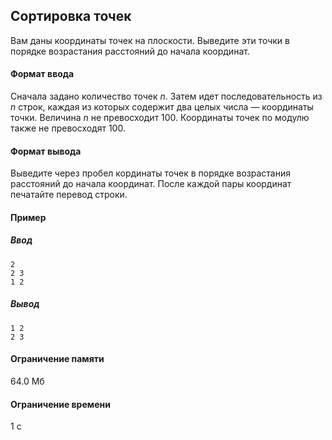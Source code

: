 ## Сортировка точек ##
Вам даны координаты точек на плоскости. Выведите эти точки в порядке возрастания расстояний до начала координат.
#### Формат ввода ####
Сначала задано количество точек $n$. Затем идет последовательность из $n$ строк, каждая из которых содержит два целых числа — координаты точки. Величина $n$ не превосходит 100. Координаты точек по модулю также не превосходят 100.
#### Формат вывода ####
Выведите через пробел кординаты точек в порядке возрастания расстояний до начала координат. После каждой пары координат печатайте перевод строки.
#### Пример ####
##### Ввод #####

    2
    2 3
    1 2

##### Вывод #####

    1 2
    2 3

#### Ограничение памяти ####
64.0 Мб
#### Ограничение времени ####
1 с
